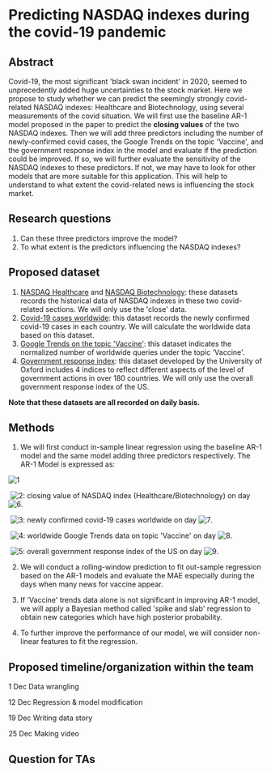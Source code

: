# Predicting NASDAQ indexes during the covid-19 pandemic

## Abstract

Covid-19, the most significant 'black swan incident' in 2020, seemed to unprecedently added huge uncertainties to the stock market. Here we propose to study whether we can predict the seemingly strongly covid-related NASDAQ indexes: Healthcare and Biotechnology, using several measurements of the covid situation. We will first use the baseline AR-1 model proposed in the paper to predict the **closing values** of the two NASDAQ indexes. Then we will add three predictors including the number of newly-confirmed covid cases, the Google Trends on the topic 'Vaccine', and the government response index in the model and evaluate if the prediction could be improved. If so, we will further evaluate the sensitivity of the NASDAQ indexes to these predictors. If not, we may have to look for other models that are more suitable for this application. This will help to understand to what extent the covid-related news is influencing the stock market.

## Research questions

1. Can these three predictors improve the model?
2. To what extent is the predictors influencing the NASDAQ indexes?

## Proposed dataset

1. [NASDAQ Healthcare](https://finance.yahoo.com/quote/^IXHC/history?p=^IXHC) and [NASDAQ Biotechnology](https://finance.yahoo.com/quote/^NBI/history?p=^NBI): these datasets records the historical data of NASDAQ indexes in these two covid-related sections. We will only use the 'close' data.
2. [Covid-19 cases worldwide](https://data.europa.eu/euodp/en/data/dataset/covid-19-coronavirus-data/resource/260bbbde-2316-40eb-aec3-7cd7bfc2f590): this dataset records the newly confirmed covid-19 cases in each country. We will calculate the worldwide data based on this dataset.
3. [Google Trends on the topic 'Vaccine'](https://trends.google.com/trends/explore?q=%2Fm%2F07__7&geo=US): this dataset indicates the normalized number of worldwide queries under the topic 'Vaccine'.
4. [Government response index](#data): this dataset developed by the University of Oxford includes 4 indices to reflect different aspects of the level of government actions in over 180 countries. We will only use the overall government response index of the US.

**Note that these datasets are all recorded on daily basis.**

## Methods

1. We will first conduct in-sample linear regression using the baseline AR-1 model  and the same model adding three predictors respectively. The AR-1 Model is expressed as: 

![1](http://latex.codecogs.com/svg.latex?\\y_t%20\sim%20y_{t-1}%20+%20y_{t-7}%20+%20cases_{t-1}%20+%20trends_{t-1}%20+%20response_{t-1})

​		![2](http://latex.codecogs.com/svg.latex?\\y_t): closing value of NASDAQ index (Healthcare/Biotechnology) on day ![6](http://latex.codecogs.com/svg.latex?\\t).

​		![3](http://latex.codecogs.com/svg.latex?\\case_t): newly confirmed covid-19 cases worldwide on day ![7](http://latex.codecogs.com/svg.latex?\\t).

​		![4](http://latex.codecogs.com/svg.latex?\\trends_t): worldwide Google Trends data on topic 'Vaccine' on day ![8](http://latex.codecogs.com/svg.latex?\\t).

​		![5](http://latex.codecogs.com/svg.latex?\\response_t): overall government response index of the US on day ![9](http://latex.codecogs.com/svg.latex?\\t).

2. We will conduct a rolling-window prediction to fit out-sample regression based on the AR-1 models and evaluate the MAE especially during the days when many news for vaccine appear. 

3. If 'Vaccine' trends data alone is not significant in improving AR-1 model, we will apply a Bayesian method called 'spike and slab' regression to obtain new categories which have high posterior probability.

4. To further improve the performance of our model, we will consider non-linear features to fit the regression.

## Proposed timeline/organization within the team

1 Dec	  Data wrangling

12 Dec	Regression & model modification

19 Dec	Writing data story

25 Dec	Making video

## Question for TAs

 